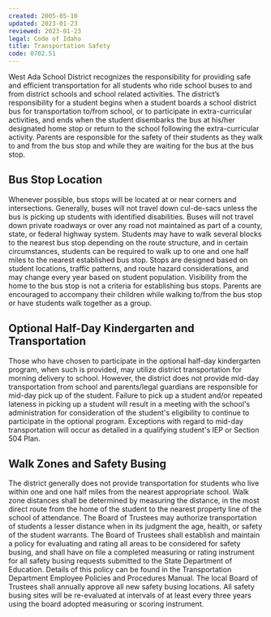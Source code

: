 ```yaml
---
created: 2005-05-10
updated: 2023-01-23
reviewed: 2023-01-23
legal: Code of Idaho
title: Transportation Safety
code: 0702.51
---
```


West Ada School District recognizes the responsibility for providing safe and efficient transportation for all students who ride school buses to and from district schools and school related activities. The district’s responsibility for a student begins when a student boards a school district bus for transportation to/from school, or to participate in extra-curricular activities, and ends when the student disembarks the bus at his/her designated home stop or return to the school following the extra-curricular activity. Parents are responsible for the safety of their students as they walk to and from the bus stop and while they are waiting for the bus at the bus stop.

## Bus Stop Location

Whenever possible, bus stops will be located at or near corners and intersections. Generally, buses will not travel down cul-de-sacs unless the bus is picking up students with identified disabilities. Buses will not travel down private roadways or over any road not maintained as part of a county, state, or federal highway system. Students may have to walk several blocks to the nearest bus stop depending on the route structure, and in certain circumstances, students can be required to walk up to one and one half miles to the nearest established bus stop. Stops are designed based on student locations, traffic patterns, and route hazard considerations, and may change every year based on student population. Visibility from the home to the bus stop is not a criteria for establishing bus stops. Parents are encouraged to accompany their children while walking to/from the bus stop or have students walk together as a group.

## Optional Half-Day Kindergarten and Transportation

Those who have chosen to participate in the optional half-day kindergarten program, when such is provided, may utilize district transportation for morning delivery to school. However, the district does not provide mid-day transportation from school and parents/legal guardians are responsible for mid-day pick up of the student. Failure to pick up a student and/or repeated lateness in picking up a student will result in a meeting with the school's administration for consideration of the student's eligibility to continue to participate in the optional program. Exceptions with regard to mid-day transportation will occur as detailed in a qualifying student's IEP or Section 504 Plan.

## Walk Zones and Safety Busing

The district generally does not provide transportation for students who live within one and one half miles from the nearest appropriate school. Walk zone distances shall be determined by measuring the distance, in the most direct route from the home of the student to the nearest property line of the school of attendance. The Board of Trustees may authorize transportation of students a lesser distance when in its judgment the age, health, or safety of the student warrants. The Board of Trustees shall establish and maintain a policy for evaluating and rating all areas to be considered for safety busing, and shall have on file a completed measuring or rating instrument for all safety busing requests submitted to the State Department of Education. Details of this policy can be found in the Transportation Department Employee Policies and Procedures Manual. The local Board of Trustees shall annually approve all new safety busing locations. All safety busing sites will be re-evaluated at intervals of at least every three years using the board adopted measuring or scoring instrument.

